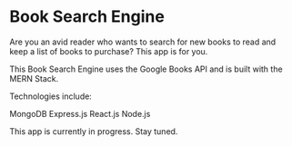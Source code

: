 # Book Search Engine

Are you an avid reader who wants to search for new books to read and keep a list of books to purchase? This app is for you.

This Book Search Engine uses the Google Books API and is built with the MERN Stack. 

Technologies include:

MongoDB
Express.js
React.js
Node.js

This app is currently in progress. Stay tuned.